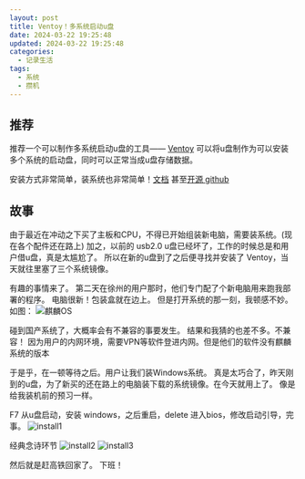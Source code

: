 ```yaml
---
layout: post
title: Ventoy！多系统启动u盘
date: 2024-03-22 19:25:48
updated: 2024-03-22 19:25:48
categories:
  - 记录生活
tags:
  - 系统
  - 攒机
---
```


## 推荐

推荐一个可以制作多系统启动u盘的工具—— [Ventoy](https://www.ventoy.net/cn/)
可以将u盘制作为可以安装多个系统的启动盘，同时可以正常当成u盘存储数据。

安装方式非常简单，装系统也非常简单！[文档](https://www.ventoy.net/cn/doc_start.html)
甚至[开源 github](https://github.com/ventoy/Ventoy)

## 故事

由于最近在冲动之下买了主板和CPU，不得已开始组装新电脑，需要装系统。(现在各个配件还在路上)
加之，以前的 usb2.0 u盘已经坏了，工作的时候总是和用户借u盘，真是太尴尬了。
所以在新的u盘到了之后便寻找并安装了 Ventoy，当天就往里塞了三个系统镜像。

有趣的事情来了。
第二天在徐州的用户那时，他们专门配了个新电脑用来跑我部署的程序。
电脑很新！包装盒就在边上。
但是打开系统的那一刻，我顿感不妙。如图：
![麒麟OS](https://cooooing.github.io/images/记录生活/Ventoy！多系统启动u盘/麒麟OS.jpg)

碰到国产系统了，大概率会有不兼容的事要发生。
结果和我猜的也差不多。不兼容！
因为用户的内网环境，需要VPN等软件登进内网。但是他们的软件没有麒麟系统的版本

于是乎，在一顿等待之后。用户让我们装Windows系统。
真是太巧合了，昨天刚到的u盘，为了新买的还在路上的电脑装下载的系统镜像。在今天就用上了。
像是给我装机前的预习一样。

F7 从u盘启动，安装 windows，之后重启，delete 进入bios，修改启动引导，完事。
![install1](https://cooooing.github.io/images/记录生活/Ventoy！多系统启动u盘/install1.jpg)

经典念诗环节
![install2](https://cooooing.github.io/images/记录生活/Ventoy！多系统启动u盘/install2.jpg)
![install3](https://cooooing.github.io/images/记录生活/Ventoy！多系统启动u盘/install3.jpg)

然后就是赶高铁回家了。
下班！


